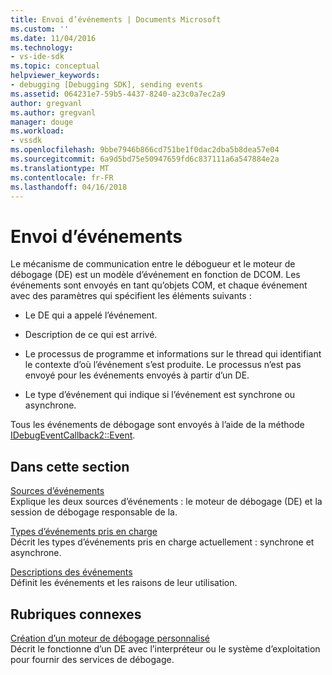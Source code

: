 ```yaml
---
title: Envoi d’événements | Documents Microsoft
ms.custom: ''
ms.date: 11/04/2016
ms.technology:
- vs-ide-sdk
ms.topic: conceptual
helpviewer_keywords:
- debugging [Debugging SDK], sending events
ms.assetid: 064231e7-59b5-4437-8240-a23c0a7ec2a9
author: gregvanl
ms.author: gregvanl
manager: douge
ms.workload:
- vssdk
ms.openlocfilehash: 9bbe7946b866cd751be1f0dac2dba5b8dea57e04
ms.sourcegitcommit: 6a9d5bd75e50947659fd6c837111a6a547884e2a
ms.translationtype: MT
ms.contentlocale: fr-FR
ms.lasthandoff: 04/16/2018
---
```

# <a name="sending-events"></a>Envoi d’événements
Le mécanisme de communication entre le débogueur et le moteur de débogage (DE) est un modèle d’événement en fonction de DCOM. Les événements sont envoyés en tant qu’objets COM, et chaque événement avec des paramètres qui spécifient les éléments suivants :  
  
-   Le DE qui a appelé l’événement.  
  
-   Description de ce qui est arrivé.  
  
-   Le processus de programme et informations sur le thread qui identifiant le contexte d’où l’événement s’est produite. Le processus n’est pas envoyé pour les événements envoyés à partir d’un DE.  
  
-   Le type d’événement qui indique si l’événement est synchrone ou asynchrone.  
  
 Tous les événements de débogage sont envoyés à l’aide de la méthode [IDebugEventCallback2::Event](../../extensibility/debugger/reference/idebugeventcallback2-event.md).  
  
## <a name="in-this-section"></a>Dans cette section  
 [Sources d’événements](../../extensibility/debugger/event-sources-visual-studio-sdk.md)  
 Explique les deux sources d’événements : le moteur de débogage (DE) et la session de débogage responsable de la.  
  
 [Types d’événements pris en charge](../../extensibility/debugger/supported-event-types.md)  
 Décrit les types d’événements pris en charge actuellement : synchrone et asynchrone.  
  
 [Descriptions des événements](../../extensibility/debugger/event-descriptions.md)  
 Définit les événements et les raisons de leur utilisation.  
  
## <a name="related-sections"></a>Rubriques connexes  
 [Création d’un moteur de débogage personnalisé](../../extensibility/debugger/creating-a-custom-debug-engine.md)  
 Décrit le fonctionne d’un DE avec l’interpréteur ou le système d’exploitation pour fournir des services de débogage.